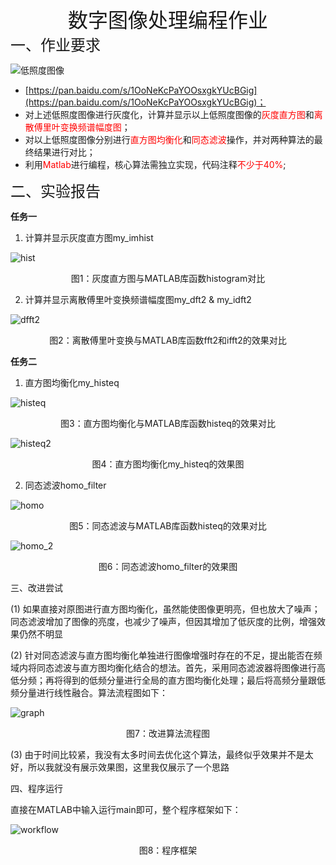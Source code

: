 <center><font size=6>数字图像处理编程作业</font></center>
<left><font size=5>一、作业要求</font></left>

![低照度图像](/home/singngai/Works/digital_image_processing_homework/report/低照度图像.jpg)

- [https://pan.baidu.com/s/1OoNeKcPaYOOsxgkYUcBGig](https://pan.baidu.com/s/1OoNeKcPaYOOsxgkYUcBGig)；
- 对上述低照度图像进行灰度化，计算并显示以上低照度图像的<font color=red>灰度直方图</font>和<font color=red>离散傅里叶变换频谱幅度图</font>；
- 对以上低照度图像分别进行<font color=red>直方图均衡化</font>和<font color=red>同态滤波</font>操作，并对两种算法的最终结果进行对比；
- 利用<font color=red>Matlab</font>进行编程，核心算法需独立实现，代码注释<font color=red>不少于40%</font>;

<left><font size=5>二、实验报告</font></left> <br>

**任务一**

1. 计算并显示灰度直方图my_imhist​

![hist](/home/singngai/Works/digital_image_processing_homework/report/hist.jpg)

<center>图1：灰度直方图与MATLAB库函数histogram对比</center>

2. 计算并显示离散傅里叶变换频谱幅度图my_dft2 & my_idft2

![dfft2](/home/singngai/Works/digital_image_processing_homework/report/dfft2.jpg)

<center>图2：离散傅里叶变换与MATLAB库函数fft2和ifft2的效果对比</center>

**任务二**

1. 直方图均衡化my_histeq

![histeq](/home/singngai/Works/digital_image_processing_homework/report/histeq.jpg)

<center>图3：直方图均衡化与MATLAB库函数histeq的效果对比</center>

![histeq2](/home/singngai/Works/digital_image_processing_homework/report/histeq2.jpg)

<center>图4：直方图均衡化my_histeq的效果图</center>

2. 同态滤波homo_filter

![homo](/home/singngai/Works/digital_image_processing_homework/report/homo.jpg)

<center>图5：同态滤波与MATLAB库函数histeq的效果对比</center>

![homo_2](/home/singngai/Works/digital_image_processing_homework/report/homo_2.jpg)

<center>图6：同态滤波homo_filter的效果图</center>

三、改进尝试

(1) 如果直接对原图进行直方图均衡化，虽然能使图像更明亮，但也放大了噪声；同态滤波增加了图像的亮度，也减少了噪声，但因其增加了低灰度的比例，增强效果仍然不明显

(2) 针对同态滤波与直方图均衡化单独进行图像增强时存在的不足，提出能否在频域内将同态滤波与直方图均衡化结合的想法。首先，采用同态滤波器将图像进行高低分频；再将得到的低频分量进行全局的直方图均衡化处理；最后将高频分量跟低频分量进行线性融合。算法流程图如下：

![graph](/home/singngai/Works/digital_image_processing_homework/report/graph.png)

<center>图7：改进算法流程图</center>

(3) 由于时间比较紧，我没有太多时间去优化这个算法，最终似乎效果并不是太好，所以我就没有展示效果图，这里我仅展示了一个思路

四、程序运行

直接在MATLAB中输入运行main即可，整个程序框架如下：

![workflow](/home/singngai/Works/digital_image_processing_homework/report/workflow.png)

<center>图8：程序框架</center>